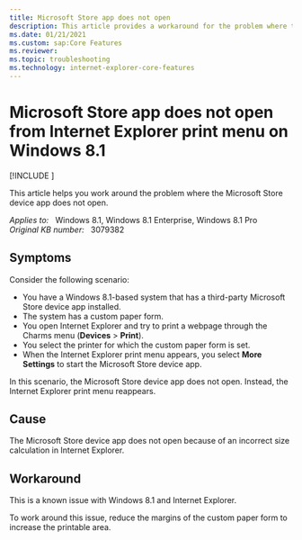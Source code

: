 ```yaml
---
title: Microsoft Store app does not open
description: This article provides a workaround for the problem where the Microsoft Store device app does not open.
ms.date: 01/21/2021
ms.custom: sap:Core Features
ms.reviewer: 
ms.topic: troubleshooting
ms.technology: internet-explorer-core-features
---
```

# Microsoft Store app does not open from Internet Explorer print menu on Windows 8.1

[!INCLUDE [](../../../includes/browsers-important.md)]

This article helps you work around the problem where the Microsoft Store device app does not open.

_Applies to:_ &nbsp; Windows 8.1, Windows 8.1 Enterprise, Windows 8.1 Pro  
_Original KB number:_ &nbsp; 3079382

## Symptoms

Consider the following scenario:

- You have a Windows 8.1-based system that has a third-party Microsoft Store device app installed.
- The system has a custom paper form.
- You open Internet Explorer and try to print a webpage through the Charms menu (**Devices** > **Print**).
- You select the printer for which the custom paper form is set.
- When the Internet Explorer print menu appears, you select **More Settings** to start the Microsoft Store device app.

In this scenario, the Microsoft Store device app does not open. Instead, the Internet Explorer print menu reappears.

## Cause

The Microsoft Store device app does not open because of an incorrect size calculation in Internet Explorer.

## Workaround

This is a known issue with Windows 8.1 and Internet Explorer.

To work around this issue, reduce the margins of the custom paper form to increase the printable area.
